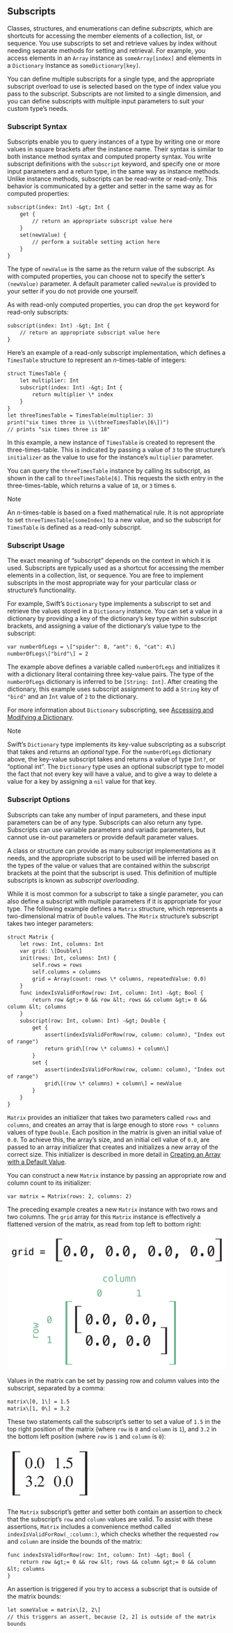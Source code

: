 Subscripts
----------

Classes, structures, and enumerations can define *subscripts*, which are shortcuts for accessing the member elements of a collection, list, or sequence. You use subscripts to set and retrieve values by index without needing separate methods for setting and retrieval. For example, you access elements in an `Array` instance as `someArray[index]` and elements in a `Dictionary` instance as `someDictionary[key]`.

You can define multiple subscripts for a single type, and the appropriate subscript overload to use is selected based on the type of index value you pass to the subscript. Subscripts are not limited to a single dimension, and you can define subscripts with multiple input parameters to suit your custom type’s needs.

### Subscript Syntax

Subscripts enable you to query instances of a type by writing one or more values in square brackets after the instance name. Their syntax is similar to both instance method syntax and computed property syntax. You write subscript definitions with the `subscript` keyword, and specify one or more input parameters and a return type, in the same way as instance methods. Unlike instance methods, subscripts can be read-write or read-only. This behavior is communicated by a getter and setter in the same way as for computed properties:

    subscript(index: Int) -&gt; Int {
        get {
            // return an appropriate subscript value here
        }
        set(newValue) {
            // perform a suitable setting action here
        }
    }

The type of `newValue` is the same as the return value of the subscript. As with computed properties, you can choose not to specify the setter’s `(newValue)` parameter. A default parameter called `newValue` is provided to your setter if you do not provide one yourself.

As with read-only computed properties, you can drop the `get` keyword for read-only subscripts:

    subscript(index: Int) -&gt; Int {
        // return an appropriate subscript value here
    }

Here’s an example of a read-only subscript implementation, which defines a `TimesTable` structure to represent an *n*-times-table of integers:

    struct TimesTable {
        let multiplier: Int
        subscript(index: Int) -&gt; Int {
            return multiplier \* index
        }
    }
    let threeTimesTable = TimesTable(multiplier: 3)
    print("six times three is \\(threeTimesTable\[6\])")
    // prints "six times three is 18"

In this example, a new instance of `TimesTable` is created to represent the three-times-table. This is indicated by passing a value of `3` to the structure’s `initializer` as the value to use for the instance’s `multiplier` parameter.

You can query the `threeTimesTable` instance by calling its subscript, as shown in the call to `threeTimesTable[6]`. This requests the sixth entry in the three-times-table, which returns a value of `18`, or `3` times `6`.

Note

An *n*-times-table is based on a fixed mathematical rule. It is not appropriate to set `threeTimesTable[someIndex]` to a new value, and so the subscript for `TimesTable` is defined as a read-only subscript.

### Subscript Usage

The exact meaning of “subscript” depends on the context in which it is used. Subscripts are typically used as a shortcut for accessing the member elements in a collection, list, or sequence. You are free to implement subscripts in the most appropriate way for your particular class or structure’s functionality.

For example, Swift’s `Dictionary` type implements a subscript to set and retrieve the values stored in a `Dictionary` instance. You can set a value in a dictionary by providing a key of the dictionary’s key type within subscript brackets, and assigning a value of the dictionary’s value type to the subscript:

    var numberOfLegs = \["spider": 8, "ant": 6, "cat": 4\]
    numberOfLegs\["bird"\] = 2

The example above defines a variable called `numberOfLegs` and initializes it with a dictionary literal containing three key-value pairs. The type of the `numberOfLegs` dictionary is inferred to be `[String: Int]`. After creating the dictionary, this example uses subscript assignment to add a `String` key of `"bird"` and an `Int` value of `2` to the dictionary.

For more information about `Dictionary` subscripting, see [Accessing and Modifying a Dictionary](CollectionTypes.md#TP40016643-CH8-ID116).

Note

Swift’s `Dictionary` type implements its key-value subscripting as a subscript that takes and returns an *optional* type. For the `numberOfLegs` dictionary above, the key-value subscript takes and returns a value of type `Int?`, or “optional int”. The `Dictionary` type uses an optional subscript type to model the fact that not every key will have a value, and to give a way to delete a value for a key by assigning a `nil` value for that key.

### Subscript Options

Subscripts can take any number of input parameters, and these input parameters can be of any type. Subscripts can also return any type. Subscripts can use variable parameters and variadic parameters, but cannot use in-out parameters or provide default parameter values.

A class or structure can provide as many subscript implementations as it needs, and the appropriate subscript to be used will be inferred based on the types of the value or values that are contained within the subscript brackets at the point that the subscript is used. This definition of multiple subscripts is known as *subscript overloading*.

While it is most common for a subscript to take a single parameter, you can also define a subscript with multiple parameters if it is appropriate for your type. The following example defines a `Matrix` structure, which represents a two-dimensional matrix of `Double` values. The `Matrix` structure’s subscript takes two integer parameters:

    struct Matrix {
        let rows: Int, columns: Int
        var grid: \[Double\]
        init(rows: Int, columns: Int) {
            self.rows = rows
            self.columns = columns
            grid = Array(count: rows \* columns, repeatedValue: 0.0)
        }
        func indexIsValidForRow(row: Int, column: Int) -&gt; Bool {
            return row &gt;= 0 && row &lt; rows && column &gt;= 0 && column &lt; columns
        }
        subscript(row: Int, column: Int) -&gt; Double {
            get {
                assert(indexIsValidForRow(row, column: column), "Index out of range")
                return grid\[(row \* columns) + column\]
            }
            set {
                assert(indexIsValidForRow(row, column: column), "Index out of range")
                grid\[(row \* columns) + column\] = newValue
            }
        }
    }

`Matrix` provides an initializer that takes two parameters called `rows` and `columns`, and creates an array that is large enough to store `rows * columns` values of type `Double`. Each position in the matrix is given an initial value of `0.0`. To achieve this, the array’s size, and an initial cell value of `0.0`, are passed to an array initializer that creates and initializes a new array of the correct size. This initializer is described in more detail in [Creating an Array with a Default Value](CollectionTypes.md#TP40016643-CH8-ID501).

You can construct a new `Matrix` instance by passing an appropriate row and column count to its initializer:

    var matrix = Matrix(rows: 2, columns: 2)

The preceding example creates a new `Matrix` instance with two rows and two columns. The `grid` array for this `Matrix` instance is effectively a flattened version of the matrix, as read from top left to bottom right:

![image: Art/subscriptMatrix01\_2x.png](Art/subscriptMatrix01_2x.png)

Values in the matrix can be set by passing row and column values into the subscript, separated by a comma:

    matrix\[0, 1\] = 1.5
    matrix\[1, 0\] = 3.2

These two statements call the subscript’s setter to set a value of `1.5` in the top right position of the matrix (where `row` is `0` and `column` is `1`), and `3.2` in the bottom left position (where `row` is `1` and `column` is `0`):

![image: Art/subscriptMatrix02\_2x.png](Art/subscriptMatrix02_2x.png)

The `Matrix` subscript’s getter and setter both contain an assertion to check that the subscript’s `row` and `column` values are valid. To assist with these assertions, `Matrix` includes a convenience method called `indexIsValidForRow(_:column:)`, which checks whether the requested `row` and `column` are inside the bounds of the matrix:

    func indexIsValidForRow(row: Int, column: Int) -&gt; Bool {
        return row &gt;= 0 && row &lt; rows && column &gt;= 0 && column &lt; columns
    }

An assertion is triggered if you try to access a subscript that is outside of the matrix bounds:

    let someValue = matrix\[2, 2\]
    // this triggers an assert, because [2, 2] is outside of the matrix bounds

